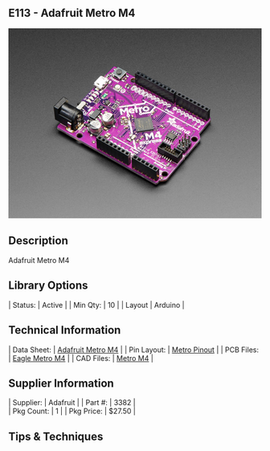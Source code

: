 ## E113 - Adafruit Metro M4

![image](CAD/E113/image.png)

## Description    

Adafruit Metro M4

## Library Options

| Status: | Active |
| Min Qty: | 10 |
| Layout | Arduino | 

## Technical Information

| Data Sheet: | [Adafruit Metro M4](https://learn.adafruit.com/adafruit-metro-m4-express-featuring-atsamd51) |
| Pin Layout: | [Metro Pinout](https://github.com/adafruit/Adafruit-Metro-M4-Express-PCB/blob/master/Adafruit%20Metro%20M4%20Express%20Pinout.pdf) |
| PCB Files: | [Eagle Metro M4](https://github.com/adafruit/Adafruit-Metro-M4-Express-PCB) |
| CAD Files: | [Metro M4](https://github.com/adafruit/Adafruit_CAD_Parts/tree/main/3382%20Metro%20M4) |

## Supplier Information

| Supplier: | Adafruit |
| Part #: | 3382 |         
| Pkg Count: | 1 |
| Pkg Price: | $27.50 |

## Tips & Techniques


